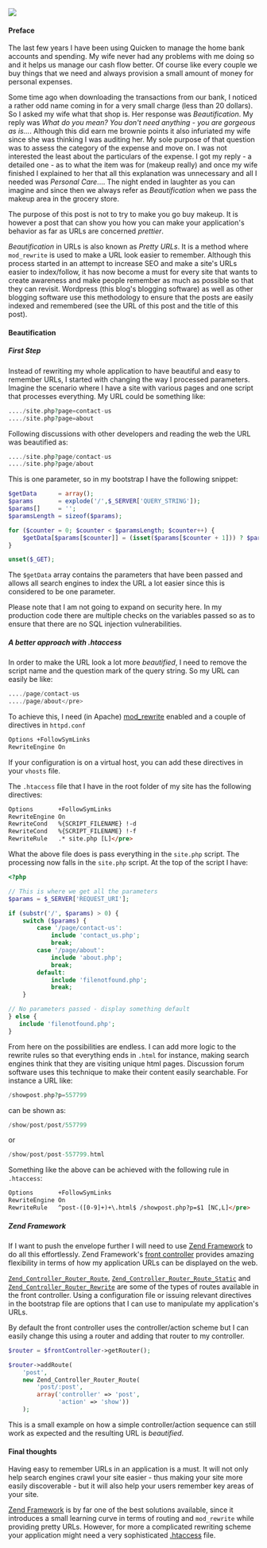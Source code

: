 <img class="post-image" src="{{ cdnUrl }}/files/php.png" />

#### Preface

The last few years I have been using Quicken to manage the home bank accounts and spending. My wife never had any problems with me doing so and it helps us manage our cash flow better. Of course like every couple we buy things that we need and always provision a small amount of money for personal expenses.

Some time ago when downloading the transactions from our bank, I noticed a rather odd name coming in for a very small charge (less than 20 dollars). So I asked my wife what that shop is. Her response was *Beautification*. My reply was *What do you mean? You don't need anything - you are gorgeous as is...*. Although this did earn me brownie points it also infuriated my wife since she was thinking I was auditing her. My sole purpose of that question was to assess the category of the expense and move on. I was not interested the least about the particulars of the expense. I got my reply - a detailed one - as to what the item was for (makeup really) and once my wife finished I explained to her that all this explanation was unnecessary and all I needed was *Personal Care*.... The night ended in laughter as you can imagine and since then we always refer as *Beautification* when we pass the makeup area in the grocery store.

The purpose of this post is not to try to make you go buy makeup. It is however a post that can show you how you can make your application's behavior as far as URLs are concerned *prettier*.

*Beautification* in URLs is also known as *Pretty URLs*. It is a method where `mod_rewrite` is used to make a URL look easier to remember. Although this process started in an attempt to increase SEO and make a site's URLs easier to index/follow, it has now become a must for every site that wants to create awareness and make people remember as much as possible so that they can revisit. Wordpress (this blog's blogging software) as well as other blogging software use this methodology to ensure that the posts are easily indexed and remembered (see the URL of this post and the title of this post).

#### Beautification

##### First Step

Instead of rewriting my whole application to have beautiful and easy to remember URLs, I started with changing the way I processed parameters. Imagine the scenario where I have a site with various pages and one script that processes everything. My URL could be something like:

```php
..../site.php?page=contact-us
..../site.php?page=about
```

Following discussions with other developers and reading the web the URL was beautified as:

```php
..../site.php?page/contact-us
..../site.php?page/about
```

This is one parameter, so in my bootstrap I have the following snippet:

```php
$getData      = array();
$params       = explode('/',$_SERVER['QUERY_STRING']);
$params[]     = '';
$paramsLength = sizeof($params);

for ($counter = 0; $counter < $paramsLength; $counter++) {
    $getData[$params[$counter]] = (isset($params[$counter + 1])) ? $params[$counter + 1] : '';
}

unset($_GET);
```

The `$getData` array contains the parameters that have been passed and allows all search engines to index the URL a lot easier since this is considered to be one parameter.

Please note that I am not going to expand on security here. In my production code there are multiple checks on the variables passed so as to ensure that there are no SQL injection vulnerabilities.

##### A better approach with .htaccess

In order to make the URL look a lot more *beautified*, I need to remove the script name and the question mark of the query string. So my URL can easily be like:

```php
..../page/contact-us
..../page/about</pre>
```

To achieve this, I need (in Apache) [mod_rewrite](http://httpd.apache.org/docs/2.0/mod/mod_rewrite.html) enabled and a couple of directives in `httpd.conf`

```html
Options +FollowSymLinks
RewriteEngine On
```

If your configuration is on a virtual host, you can add these directives in your `vhosts` file.

The `.htaccess` file that I have in the root folder of my site has the following directives:

```html
Options       +FollowSymLinks
RewriteEngine On
RewriteCond   %{SCRIPT_FILENAME} !-d
RewriteCond   %{SCRIPT_FILENAME} !-f
RewriteRule   .* site.php [L]</pre>
```

What the above file does is pass everything in the `site.php` script. The processing now falls in the `site.php` script. At the top of the script I have:

```php
<?php

// This is where we get all the parameters
$params = $_SERVER['REQUEST_URI'];

if (substr('/', $params) > 0) {
    switch ($params) {
        case '/page/contact-us':
            include 'contact_us.php';
            break;
        case '/page/about':
            include 'about.php';
            break;
        default:
            include 'filenotfound.php';
            break;
    }

// No parameters passed - display something default
} else {
   include 'filenotfound.php';
}
```

From here on the possibilities are endless. I can add more logic to the rewrite rules so that everything ends in `.html` for instance, making search engines think that they are visiting unique html pages. Discussion forum software uses this technique to make their content easily searchable. For instance a URL like:

```php
/showpost.php?p=557799
```

can be shown as:

```php
/show/post/post/557799
```

or

```php
/show/post/post-557799.html
```

Something like the above can be achieved with the following rule in `.htaccess`:

```html
Options       +FollowSymLinks
RewriteEngine On
RewriteRule   ^post-([0-9]+)+\.html$ /showpost.php?p=$1 [NC,L]</pre>
```

##### Zend Framework

If I want to push the envelope further I will need to use [Zend Framework](http://framework.zend.com/) to do all this effortlessly. Zend Framework's [front controller](http://framework.zend.com/manual/en/zend.controller.html) provides amazing flexibility in terms of how my application URLs can be displayed on the web.

[`Zend_Controller_Router_Route`](http://framework.zend.com/manual/en/zend.controller.router.html#zend.controller.router.routes.standard), [`Zend_Controller_Router_Route_Static`](http://framework.zend.com/manual/en/zend.controller.router.html#zend.controller.router.routes.static) and [`Zend_Controller_Router_Rewrite`](http://framework.zend.com/manual/en/zend.controller.router.html#zend.controller.router.default-routes) are some of the types of routes available in the front controller. Using a configuration file or issuing relevant directives in the bootstrap file are options that I can use to manipulate my application's URLs.

By default the front controller uses the controller/action scheme but I can easily change this using a router and adding that router to my controller.

```php
$router = $frontController->getRouter();

$router->addRoute(
    'post',
    new Zend_Controller_Router_Route(
        'post/:post',
        array('controller' => 'post',
              'action' => 'show'))
    );
```

This is a small example on how a simple controller/action sequence can still work as expected and the resulting URL is *beautified*.

#### Final thoughts

Having easy to remember URLs in an application is a must. It will not only help search engines crawl your site easier - thus making your site more easily discoverable - but it will also help your users remember key areas of your site.

[Zend Framework](http://framework.zend.com/) is by far one of the best solutions available, since it introduces a small learning curve in terms of routing and `mod_rewrite` while providing pretty URLs. However, for more a complicated rewriting scheme your application might need a very sophisticated [.htaccess](http://httpd.apache.org/docs/2.0/howto/htaccess.html) file.
